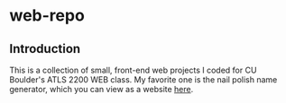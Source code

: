 # web-repo

## Introduction
This is a collection of small, front-end web projects I coded for CU Boulder's ATLS 2200 WEB class. My favorite one is the nail polish name generator, which you can view as a website [here](https://viwo4708.github.io/web-repo/midterm/).
